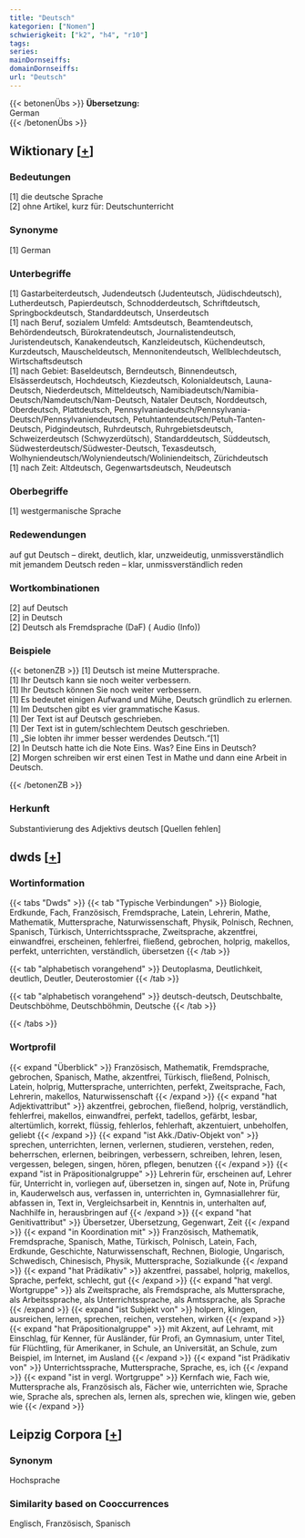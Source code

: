 ```yaml
---
title: "Deutsch"
kategorien: ["Nomen"]
schwierigkeit: ["k2", "h4", "r10"]
tags:
series:
mainDornseiffs:
domainDornseiffs:
url: "Deutsch"
---
```


{{< betonenÜbs >}}
**Übersetzung:**  
German  
{{< /betonenÜbs >}}

## Wiktionary [[+](https://de.wiktionary.org/wiki/Deutsch)]

### Bedeutungen
[1] die deutsche Sprache  
[2] ohne Artikel, kurz für: Deutschunterricht  

### Synonyme
[1] German  

### Unterbegriffe
[1] Gastarbeiterdeutsch, Judendeutsch (Judenteutsch, Jüdischdeutsch), Lutherdeutsch, Papierdeutsch, Schnodderdeutsch, Schriftdeutsch, Springbockdeutsch, Standarddeutsch, Unserdeutsch  
[1] nach Beruf, sozialem Umfeld: Amtsdeutsch, Beamtendeutsch, Behördendeutsch, Bürokratendeutsch, Journalistendeutsch, Juristendeutsch, Kanakendeutsch, Kanzleideutsch, Küchendeutsch, Kurzdeutsch, Mauscheldeutsch, Mennonitendeutsch, Wellblechdeutsch, Wirtschaftsdeutsch  
[1] nach Gebiet: Baseldeutsch, Berndeutsch, Binnendeutsch, Elsässerdeutsch, Hochdeutsch, Kiezdeutsch, Kolonialdeutsch, Launa-Deutsch, Niederdeutsch, Mitteldeutsch, Namibiadeutsch/Namibia-Deutsch/Namdeutsch/Nam-Deutsch, Nataler Deutsch, Norddeutsch, Oberdeutsch, Plattdeutsch, Pennsylvaniadeutsch/Pennsylvania-Deutsch/Pennsylvaniendeutsch, Petuhtantendeutsch/Petuh-Tanten-Deutsch, Pidgindeutsch, Ruhrdeutsch, Ruhrgebietsdeutsch, Schweizerdeutsch (Schwyzerdütsch), Standarddeutsch, Süddeutsch, Südwesterdeutsch/Südwester-Deutsch, Texasdeutsch, Wolhyniendeutsch/Wolyniendeutsch/Woliniendeitsch, Zürichdeutsch  
[1] nach Zeit: Altdeutsch, Gegenwartsdeutsch, Neudeutsch  

### Oberbegriffe
[1] westgermanische Sprache  

### Redewendungen
auf gut Deutsch – direkt, deutlich, klar, unzweideutig, unmissverständlich  
mit jemandem Deutsch reden – klar, unmissverständlich reden  

### Wortkombinationen
[2] auf Deutsch  
[2] in Deutsch  
[2] Deutsch als Fremdsprache (DaF) ( Audio (Info))  

### Beispiele
{{< betonenZB >}}
[1] Deutsch ist meine Muttersprache.  
[1] Ihr Deutsch kann sie noch weiter verbessern.  
[1] Ihr Deutsch können Sie noch weiter verbessern.  
[1] Es bedeutet einigen Aufwand und Mühe, Deutsch gründlich zu erlernen.  
[1] Im Deutschen gibt es vier grammatische Kasus.  
[1] Der Text ist auf Deutsch geschrieben.  
[1] Der Text ist in gutem/schlechtem Deutsch geschrieben.  
[1] „Sie lobten ihr immer besser werdendes Deutsch.“[1]  
[2] In Deutsch hatte ich die Note Eins. Was? Eine Eins in Deutsch?  
[2] Morgen schreiben wir erst einen Test in Mathe und dann eine Arbeit in Deutsch.  

{{< /betonenZB >}}
### Herkunft
Substantivierung des Adjektivs deutsch [Quellen fehlen]  



## dwds [[+](https://www.dwds.de/wb/Deutsch)]

### Wortinformation
{{< tabs "Dwds" >}}
{{< tab "Typische Verbindungen" >}}
Biologie, Erdkunde, Fach, Französisch, Fremdsprache, Latein, Lehrerin, Mathe, Mathematik, Muttersprache, Naturwissenschaft, Physik, Polnisch, Rechnen, Spanisch, Türkisch, Unterrichtssprache, Zweitsprache, akzentfrei, einwandfrei, erscheinen, fehlerfrei, fließend, gebrochen, holprig, makellos, perfekt, unterrichten, verständlich, übersetzen
{{< /tab >}}

{{< tab "alphabetisch vorangehend" >}}
Deutoplasma, Deutlichkeit, deutlich, Deutler, Deuterostomier
{{< /tab >}}

{{< tab "alphabetisch vorangehend" >}}
deutsch-deutsch, Deutschbalte, Deutschböhme, Deutschböhmin, Deutsche
{{< /tab >}}

{{< /tabs >}}

### Wortprofil
{{< expand "Überblick" >}} Französisch, Mathematik, Fremdsprache, gebrochen, Spanisch, Mathe, akzentfrei, Türkisch, fließend, Polnisch, Latein, holprig, Muttersprache, unterrichten, perfekt, Zweitsprache, Fach, Lehrerin, makellos, Naturwissenschaft {{< /expand >}}
{{< expand "hat Adjektivattribut" >}} akzentfrei, gebrochen, fließend, holprig, verständlich, fehlerfrei, makellos, einwandfrei, perfekt, tadellos, gefärbt, lesbar, altertümlich, korrekt, flüssig, fehlerlos, fehlerhaft, akzentuiert, unbeholfen, geliebt {{< /expand >}}
{{< expand "ist Akk./Dativ-Objekt von" >}} sprechen, unterrichten, lernen, verlernen, studieren, verstehen, reden, beherrschen, erlernen, beibringen, verbessern, schreiben, lehren, lesen, vergessen, belegen, singen, hören, pflegen, benutzen {{< /expand >}}
{{< expand "ist in Präpositionalgruppe" >}} Lehrerin für, erscheinen auf, Lehrer für, Unterricht in, vorliegen auf, übersetzen in, singen auf, Note in, Prüfung in, Kauderwelsch aus, verfassen in, unterrichten in, Gymnasiallehrer für, abfassen in, Text in, Vergleichsarbeit in, Kenntnis in, unterhalten auf, Nachhilfe in, herausbringen auf {{< /expand >}}
{{< expand "hat Genitivattribut" >}} Übersetzer, Übersetzung, Gegenwart, Zeit {{< /expand >}}
{{< expand "in Koordination mit" >}} Französisch, Mathematik, Fremdsprache, Spanisch, Mathe, Türkisch, Polnisch, Latein, Fach, Erdkunde, Geschichte, Naturwissenschaft, Rechnen, Biologie, Ungarisch, Schwedisch, Chinesisch, Physik, Muttersprache, Sozialkunde {{< /expand >}}
{{< expand "hat Prädikativ" >}} akzentfrei, passabel, holprig, makellos, Sprache, perfekt, schlecht, gut {{< /expand >}}
{{< expand "hat vergl. Wortgruppe" >}} als Zweitsprache, als Fremdsprache, als Muttersprache, als Arbeitssprache, als Unterrichtssprache, als Amtssprache, als Sprache {{< /expand >}}
{{< expand "ist Subjekt von" >}} holpern, klingen, ausreichen, lernen, sprechen, reichen, verstehen, wirken {{< /expand >}}
{{< expand "hat Präpositionalgruppe" >}} mit Akzent, auf Lehramt, mit Einschlag, für Kenner, für Ausländer, für Profi, an Gymnasium, unter Titel, für Flüchtling, für Amerikaner, in Schule, an Universität, an Schule, zum Beispiel, im Internet, im Ausland {{< /expand >}}
{{< expand "ist Prädikativ von" >}} Unterrichtssprache, Muttersprache, Sprache, es, ich {{< /expand >}}
{{< expand "ist in vergl. Wortgruppe" >}} Kernfach wie, Fach wie, Muttersprache als, Französisch als, Fächer wie, unterrichten wie, Sprache wie, Sprache als, sprechen als, lernen als, sprechen wie, klingen wie, geben wie {{< /expand >}}

## Leipzig Corpora [[+](https://corpora.uni-leipzig.de/en/res?word=Deutsch&corpusId=deu_newscrawl-public_2018)]


### Synonym
Hochsprache


### Similarity based on Cooccurrences
Englisch, Französisch, Spanisch

